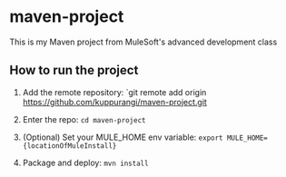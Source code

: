 # maven-project

This is my Maven project from MuleSoft's advanced development class

## How to run the project

1. Add the remote repository: `git remote add origin https://github.com/kuppurangi/maven-project.git

2. Enter the repo: `cd maven-project`

3. (Optional) Set your MULE_HOME env variable: `export MULE_HOME={locationOfMuleInstall}`

4. Package and deploy: `mvn install`